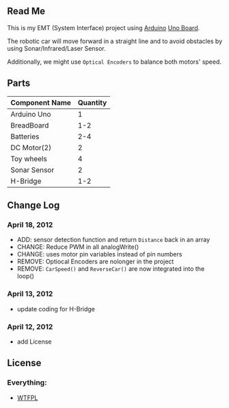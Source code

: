 ## Read Me

This is my EMT (System Interface) project using [Arduino](http://www.arduino.cc/) [Uno Board](http://arduino.cc/en/Main/arduinoBoardUno).

The robotic car will move forward in a straight line and
to avoid obstacles by using Sonar/Infrared/Laser Sensor.

Additionally, we might use `Optical Encoders` to balance both motors' speed.


## Parts

Component Name      |   Quantity
---------------     |   ---------  
Arduino Uno         |   1
BreadBoard          |   1-2
Batteries           |   2-4
DC Motor(2)         |   2
Toy wheels          |   4
Sonar Sensor        |   2
H-Bridge            |   1-2


## Change Log

### April 18, 2012

* ADD: sensor detection function and return `Distance` back in an array
* CHANGE: Reduce PWM in all analogWrite()
* CHANGE: uses motor pin variables instead of pin numbers
* REMOVE: Optiocal Encoders are nolonger in the project
* REMOVE: `CarSpeed()` and `ReverseCar()` are now integrated into the loop()


### April 13, 2012

* update coding for H-Bridge

### April 12, 2012

* add License

## License   

### Everything:

* [WTFPL](http://sam.zoy.org/wtfpl/)
